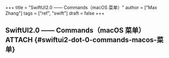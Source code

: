 +++
title = "SwiftUI2.0 —— Commands（macOS 菜单）"
author = ["Max Zhang"]
tags = ["ref", "swift"]
draft = false
+++

## SwiftUI2.0 —— Commands（macOS 菜单） <span class="tag"><span class="ATTACH">ATTACH</span></span> {#swiftui2-dot-0-commands-macos-菜单}
